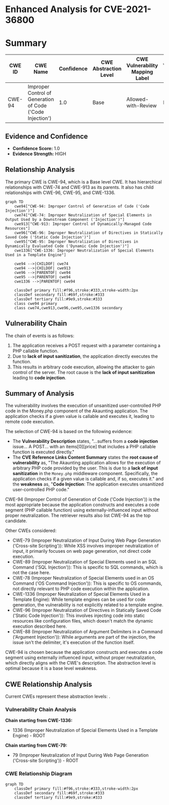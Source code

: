 # Enhanced Analysis for CVE-2021-36800

# Summary
| CWE ID | CWE Name | Confidence | CWE Abstraction Level | CWE Vulnerability Mapping Label | CWE-Vulnerability Mapping Notes |
|---|---|---|---|---|---|
| CWE-94 | Improper Control of Generation of Code ('Code Injection') | 1.0 | Base | Allowed-with-Review | Primary CWE |

## Evidence and Confidence

*   **Confidence Score:** 1.0
*   **Evidence Strength:** HIGH

## Relationship Analysis
The primary CWE is CWE-94, which is a Base level CWE. It has hierarchical relationships with CWE-74 and CWE-913 as its parents. It also has child relationships with CWE-96, CWE-95, and CWE-1336.

```mermaid
graph TD
    cwe94["CWE-94: Improper Control of Generation of Code ('Code Injection')"]
    cwe74["CWE-74: Improper Neutralization of Special Elements in Output Used by a Downstream Component ('Injection')"]
    cwe913["CWE-913: Improper Control of Dynamically-Managed Code Resources"]
    cwe96["CWE-96: Improper Neutralization of Directives in Statically Saved Code ('Static Code Injection')"]
    cwe95["CWE-95: Improper Neutralization of Directives in Dynamically Evaluated Code ('Dynamic Code Injection')"]
    cwe1336["CWE-1336: Improper Neutralization of Special Elements Used in a Template Engine"]
    
    cwe94 -->|CHILDOF| cwe74
    cwe94 -->|CHILDOF| cwe913
    cwe96 -->|PARENTOF| cwe94
    cwe95 -->|PARENTOF| cwe94
    cwe1336 -->|PARENTOF| cwe94
    
    classDef primary fill:#f96,stroke:#333,stroke-width:2px
    classDef secondary fill:#69f,stroke:#333
    classDef tertiary fill:#9e9,stroke:#333
    class cwe94 primary
    class cwe74,cwe913,cwe96,cwe95,cwe1336 secondary
```

## Vulnerability Chain
The chain of events is as follows:
1.  The application receives a POST request with a parameter containing a PHP callable function.
2.  Due to **lack of input sanitization**, the application directly executes the function.
3.  This results in arbitrary code execution, allowing the attacker to gain control of the server.
The root cause is the **lack of input sanitization** leading to **code injection**.

## Summary of Analysis
The vulnerability involves the execution of unsanitized user-controlled PHP code in the Money.php component of the Akaunting application. The application checks if a given value is callable and executes it, leading to remote code execution.

The selection of CWE-94 is based on the following evidence:
*   The **Vulnerability Description** states, "...suffers from a **code injection** issue... A POST... with an items[0][price] that includes a PHP callable function is executed directly."
*   The **CVE Reference Links Content Summary** states the **root cause of vulnerability** as, "The Akaunting application allows for the execution of arbitrary PHP code provided by the user. This is due to a **lack of input sanitization** in the `Money.php` middleware component. Specifically, the application checks if a given value is callable and, if so, executes it." and the **weakness** as, "**Code Injection**: The application executes unsanitized user-controlled PHP code."

CWE-94 (Improper Control of Generation of Code ('Code Injection')) is the most appropriate because the application constructs and executes a code segment (PHP callable function) using externally-influenced input without proper neutralization. The retriever results also list CWE-94 as the top candidate.

Other CWEs considered:
*   CWE-79 (Improper Neutralization of Input During Web Page Generation ('Cross-site Scripting')): While XSS involves improper neutralization of input, it primarily focuses on web page generation, not direct code execution.
*   CWE-89 (Improper Neutralization of Special Elements used in an SQL Command ('SQL Injection')): This is specific to SQL commands, which is not the case here.
*   CWE-78 (Improper Neutralization of Special Elements used in an OS Command ('OS Command Injection')): This is specific to OS commands, not directly relevant to PHP code execution within the application.
*   CWE-1336 (Improper Neutralization of Special Elements Used in a Template Engine): While template engines can be used for code generation, the vulnerability is not explicitly related to a template engine.
*   CWE-96 (Improper Neutralization of Directives in Statically Saved Code ('Static Code Injection')): This involves injecting code into static resources like configuration files, which doesn't match the dynamic execution described here.
*   CWE-88 (Improper Neutralization of Argument Delimiters in a Command ('Argument Injection')): While arguments are part of the injection, the issue isn't the delimiter, it's execution of the function itself.

CWE-94 is chosen because the application constructs and executes a code segment using externally influenced input, without proper neutralization, which directly aligns with the CWE's description. The abstraction level is optimal because it is a base level weakness.


## CWE Relationship Analysis

Current CWEs represent these abstraction levels: .


### Vulnerability Chain Analysis

**Chain starting from CWE-1336:**
- 1336 (Improper Neutralization of Special Elements Used in a Template Engine) - ROOT


**Chain starting from CWE-79:**
- 79 (Improper Neutralization of Input During Web Page Generation ('Cross-site Scripting')) - ROOT



### CWE Relationship Diagram

```mermaid
graph TD
    classDef primary fill:#f96,stroke:#333,stroke-width:2px
    classDef secondary fill:#69f,stroke:#333
    classDef tertiary fill:#9e9,stroke:#333
```
